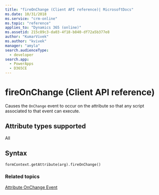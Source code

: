 ```yaml
---
title: "fireOnChange (Client API reference)| MicrosoftDocs"
ms.date: 10/31/2018
ms.service: "crm-online"
ms.topic: "reference"
applies_to: "Dynamics 365 (online)"
ms.assetid: 215c89c3-da03-4f18-b840-df72a5b377e8
author: "KumarVivek"
ms.author: "kvivek"
manager: "amyla"
search.audienceType: 
  - developer
search.app: 
  - PowerApps
  - D365CE
---
```

# fireOnChange (Client API reference)



Causes the `OnChange` event to occur on the attribute so that any script associated to that event can execute.

## Attribute types supported

All

## Syntax

`formContext.getAttribute(arg).fireOnChange()`


### Related topics
[Attribute OnChange Event](../events/attribute-onchange.md)

